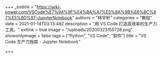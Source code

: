 +++
_extlink = "https://wiki-power.com/VSCode%E7%94%9F%E4%BA%A7%E5%8A%9B%E6%8C%87%E5%8D%97-JupyterNotebook"
authors = "林宇轩"
categories = "教程"
date = 2021-01-14T03:13:48Z
description = "用 VS Code 打造高效率的生产力工具。"
extlink = true
image = "/uploads/20200323155728.png"
showonlyimage = false
tags = ["Python", "VS Code", "软件"]
title = "VS Code 生产力指南 - Jupyter Notebook"

+++
